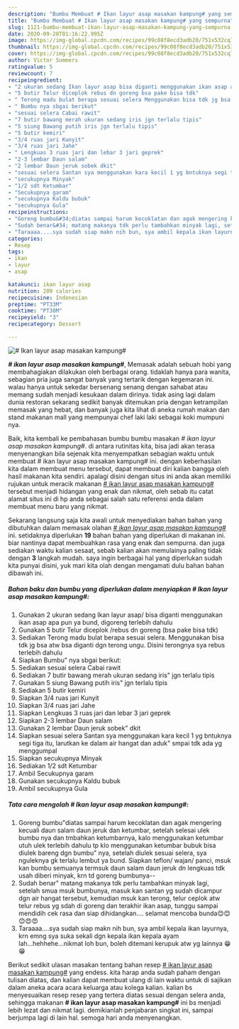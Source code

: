 ```yaml
---
description: "Bumbu Membuat # Ikan layur asap masakan kampung# yang sempurna"
title: "Bumbu Membuat # Ikan layur asap masakan kampung# yang sempurna"
slug: 1121-bumbu-membuat-ikan-layur-asap-masakan-kampung-yang-sempurna
date: 2020-09-28T01:16:22.995Z
image: https://img-global.cpcdn.com/recipes/99c08f8ecd3adb20/751x532cq70/ikan-layur-asap-masakan-kampung-foto-resep-utama.jpg
thumbnail: https://img-global.cpcdn.com/recipes/99c08f8ecd3adb20/751x532cq70/ikan-layur-asap-masakan-kampung-foto-resep-utama.jpg
cover: https://img-global.cpcdn.com/recipes/99c08f8ecd3adb20/751x532cq70/ikan-layur-asap-masakan-kampung-foto-resep-utama.jpg
author: Victor Summers
ratingvalue: 5
reviewcount: 7
recipeingredient:
- "2 ukuran sedang Ikan layur asap bisa diganti menggunakan ikan asap apa pun ya bund digoreng terlebih dahulu"
- "5 butir Telur diceplok rebus dn goreng bsa pake bisa tdk"
- " Terong madu bulat berapa sesuai selera Menggunakan bisa tdk jg bsa atw bsa diganti dgn terong ungu Disini terongnya sya rebus terlebih dahulu"
- " Bumbu nya sbgai berikut"
- "sesuai selera Cabai rawit"
- "7 butir bawang merah ukuran sedang iris jgn terlalu tipis"
- "5 siung Bawang putih iris jgn terlalu tipis"
- "5 butir kemiri"
- "3/4 ruas jari Kunyit"
- "3/4 ruas jari Jahe"
- " Lengkuas 3 ruas jari dan lebar 3 jari geprek"
- "2-3 lembar Daun salam"
- "2 lembar Daun jeruk sobek dkit"
- "sesuai selera Santan sya menggunakan kara kecil 1 yg bntuknya segi tiga itu larutkan ke dalam air hangat dan aduk smpai tdk ada yg menggumpal"
- "secukupnya Minyak"
- "1/2 sdt Ketumbar"
- "Secukupnya garam"
- "secukupnya Kaldu bubuk"
- "secukupnya Gula"
recipeinstructions:
- "Goreng bumbu&#34;diatas sampai harum kecoklatan dan agak mengering kecuali daun salam daun jeruk dan ketumbar, setelah selesai ulek bumbu nya dan tmbahkan ketumbarnya, kalo menggunakan ketumbar utuh ulek terlebih dahulu tp klo menggunakan ketumbar bubuk bisa diulek bareng dgn bumbu&#34; nya, setelah diulek sesuai selera, sya nguleknya gk terlalu lembut ya bund. Siapkan teflon/ wajan/ panci, msuk kan bumbu semuanya termsuk daun salam daun jeruk dn lengkuas tdk usah diberi minyak, krn td goreng bumbunya--"
- "Sudah benar&#34; matang makanya tdk perlu tambahkan minyak lagi, setelah smua msuk bumbunya, masuk kan santan yg sudah dicampur dgn air hangat tersebut, kemudian msuk kan terong, telur ceplok atw telur rebus yg sdah di goreng dan terakhir ikan asap, tunggu sampai mendidih cek rasa dan siap dihidangkan.... selamat mencoba bunda😊😊😊😍😍"
- "Taraaaa....sya sudah siap makn nih bun, sya ambil kepala ikan layurnya, krn emng sya suka sekali dgn kepala ikan kepala ayam lah...hehhehe...nikmat loh bun, boleh ditemani kerupuk atw yg lainnya 😁😁"
categories:
- Resep
tags:
- ikan
- layur
- asap

katakunci: ikan layur asap 
nutrition: 209 calories
recipecuisine: Indonesian
preptime: "PT33M"
cooktime: "PT38M"
recipeyield: "3"
recipecategory: Dessert

---
```



![# Ikan layur asap masakan kampung#](https://img-global.cpcdn.com/recipes/99c08f8ecd3adb20/751x532cq70/ikan-layur-asap-masakan-kampung-foto-resep-utama.jpg)

<b><i># ikan layur asap masakan kampung#</i></b>, Memasak adalah sebuah hobi yang membahagiakan dilakukan oleh berbagai orang. tidaklah hanya para wanita, sebagian pria juga sangat banyak yang tertarik dengan kegemaran ini. walau hanya untuk sekedar bersenang senang dengan sahabat atau memang sudah menjadi kesukaan dalam dirinya. tidak asing lagi dalam dunia restoran sekarang sedikit banyak ditemukan pria dengan ketrampilan memasak yang hebat, dan banyak juga kita lihat di aneka rumah makan dan stand makanan mall yang mempunyai chef laki laki sebagai koki mumpuni nya.



Baik, kita kembali ke pembahasan bumbu bumbu masakan <i># ikan layur asap masakan kampung#</i>. di antara rutinitas kita, bisa jadi akan terasa menyenangkan bila sejenak kita menyempatkan sebagian waktu untuk membuat # ikan layur asap masakan kampung# ini. dengan keberhasilan kita dalam membuat menu tersebut, dapat membuat diri kalian bangga oleh hasil makanan kita sendiri. apalagi disini dengan situs ini anda akan memiliki rujukan untuk meracik makanan <u># ikan layur asap masakan kampung#</u> tersebut menjadi hidangan yang enak dan nikmat, oleh sebab itu catat alamat situs ini di hp anda sebagai salah satu referensi anda dalam membuat menu baru yang nikmat.


Sekarang langsung saja kita awali untuk menyediakan bahan bahan yang dibutuhkan dalam memasak olahan <u><i># ikan layur asap masakan kampung#</i></u> ini. setidaknya diperlukan <b>19</b> bahan bahan yang diperlukan di makanan ini. biar nantinya dapat membuahkan rasa yang enak dan sempurna. dan juga sediakan waktu kalian sesaat, sebab kalian akan memulainya paling tidak dengan <b>3</b> langkah mudah. saya ingin berbagai hal yang diperlukan sudah kita punyai disini, yuk mari kita olah dengan mengamati dulu bahan bahan dibawah ini.

<!--inarticleads1-->

##### Bahan baku dan bumbu yang diperlukan dalam menyiapkan # Ikan layur asap masakan kampung#:

1. Gunakan 2 ukuran sedang Ikan layur asap/ bisa diganti menggunakan ikan asap apa pun ya bund, digoreng terlebih dahulu
1. Gunakan 5 butir Telur diceplok /rebus dn goreng (bsa pake bisa tdk)
1. Sediakan  Terong madu bulat berapa sesuai selera. Menggunakan bisa tdk jg bsa atw bsa diganti dgn terong ungu. Disini terongnya sya rebus terlebih dahulu
1. Siapkan  Bumbu&#34; nya sbgai berikut:
1. Sediakan sesuai selera Cabai rawit
1. Sediakan 7 butir bawang merah ukuran sedang iris&#34; jgn terlalu tipis
1. Gunakan 5 siung Bawang putih iris&#34; jgn terlalu tipis
1. Sediakan 5 butir kemiri
1. Siapkan 3/4 ruas jari Kunyit
1. Siapkan 3/4 ruas jari Jahe
1. Siapkan  Lengkuas 3 ruas jari dan lebar 3 jari geprek
1. Siapkan 2-3 lembar Daun salam
1. Gunakan 2 lembar Daun jeruk sobek&#34; dkit
1. Siapkan sesuai selera Santan sya menggunakan kara kecil 1 yg bntuknya segi tiga itu, larutkan ke dalam air hangat dan aduk&#34; smpai tdk ada yg menggumpal
1. Siapkan secukupnya Minyak
1. Sediakan 1/2 sdt Ketumbar
1. Ambil Secukupnya garam
1. Gunakan secukupnya Kaldu bubuk
1. Ambil secukupnya Gula




<!--inarticleads2-->

##### Tata cara mengolah # Ikan layur asap masakan kampung#:

1. Goreng bumbu&#34;diatas sampai harum kecoklatan dan agak mengering kecuali daun salam daun jeruk dan ketumbar, setelah selesai ulek bumbu nya dan tmbahkan ketumbarnya, kalo menggunakan ketumbar utuh ulek terlebih dahulu tp klo menggunakan ketumbar bubuk bisa diulek bareng dgn bumbu&#34; nya, setelah diulek sesuai selera, sya nguleknya gk terlalu lembut ya bund. Siapkan teflon/ wajan/ panci, msuk kan bumbu semuanya termsuk daun salam daun jeruk dn lengkuas tdk usah diberi minyak, krn td goreng bumbunya--
1. Sudah benar&#34; matang makanya tdk perlu tambahkan minyak lagi, setelah smua msuk bumbunya, masuk kan santan yg sudah dicampur dgn air hangat tersebut, kemudian msuk kan terong, telur ceplok atw telur rebus yg sdah di goreng dan terakhir ikan asap, tunggu sampai mendidih cek rasa dan siap dihidangkan.... selamat mencoba bunda😊😊😊😍😍
1. Taraaaa....sya sudah siap makn nih bun, sya ambil kepala ikan layurnya, krn emng sya suka sekali dgn kepala ikan kepala ayam lah...hehhehe...nikmat loh bun, boleh ditemani kerupuk atw yg lainnya 😁😁




Berikut sedikit ulasan masakan tentang bahan resep <u># ikan layur asap masakan kampung#</u> yang endess. kita harap anda sudah paham dengan tulisan diatas, dan kalian dapat membuat ulang di lain waktu untuk di sajikan dalam aneka acara acara keluarga atau kolega kalian. kalian bs menyesuaikan resep resep yang tertera diatas sesuai dengan selera anda, sehingga makanan <b># ikan layur asap masakan kampung#</b> ini bs menjadi lebih lezat dan nikmat lagi. demikianlah penjabaran singkat ini, sampai berjumpa lagi di lain hal. semoga hari anda menyenangkan.
